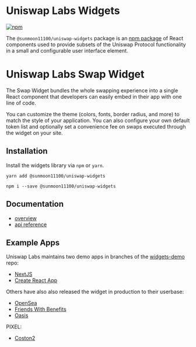 # Uniswap Labs Widgets

[![npm](https://img.shields.io/npm/v/@sunmoon11100/uniswap-widgets)](https://www.npmjs.com/package/@sunmoon11100/uniswap-widgets)

The `@sunmoon11100/uniswap-widgets` package is an [npm package](https://www.npmjs.com/package/@sunmoon11100/uniswap-widgets) of React components used to provide subsets of the Uniswap Protocol functionality in a small and configurable user interface element.

# Uniswap Labs Swap Widget

The Swap Widget bundles the whole swapping experience into a single React component that developers can easily embed in their app with one line of code. 

You can customize the theme (colors, fonts, border radius, and more) to match the style of your application. You can also configure your own default token list and optionally set a convenience fee on swaps executed through the widget on your site.

## Installation

Install the widgets library via `npm` or `yarn`.

```shell
yarn add @sunmoon11100/uniswap-widgets
```
```shell
npm i --save @sunmoon11100/uniswap-widgets
```

## Documentation

- [overview](https://docs.uniswap.org/sdk/widgets/swap-widget)
- [api reference](https://docs.uniswap.org/sdk/widgets/swap-widget/api)

## Example Apps

Uniswap Labs maintains two demo apps in branches of the [widgets-demo](https://github.com/Uniswap/widgets-demo) repo:

- [NextJS](https://github.com/Uniswap/widgets-demo/tree/nextjs)
- [Create React App](https://github.com/Uniswap/widgets-demo/tree/cra)

Others have also also released the widget in production to their userbase:

- [OpenSea](https://opensea.io/)
- [Friends With Benefits](https://www.fwb.help/)
- [Oasis](https://oasis.app/)

PIXEL: 

- [Coston2](https://github.com/sunmoon11100/uniswap-widgets/blob/main/src/cosmos/Coston2Swap.fixture.tsx)
